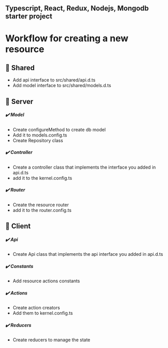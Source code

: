 Typescript, React, Redux, Nodejs, Mongodb starter project
---------------------------------------------------------

# Workflow for creating a new resource

## :file_folder: Shared
- Add api interface to src/shared/api.d.ts
- Add model interface to src/shared/models.d.ts

## :file_folder: Server 
##### :heavy_check_mark: Model
- Create configureMethod to create db model
- Add it to models.config.ts
- Create Repository class
	
##### :heavy_check_mark: Controller
- Create a controller class that implements the interface you added in api.d.ts
- add it to the kernel.config.ts

##### :heavy_check_mark: Router
- Create the resource router
- add it to the router.config.ts

## :file_folder: Client
##### :heavy_check_mark: Api
- Create Api class that implements the api interface you added in api.d.ts
	
##### :heavy_check_mark: Constants
- Add resource actions constants

##### :heavy_check_mark: Actions
- Create action creators
- Add them to kernel.config.ts

##### :heavy_check_mark: Reducers
- Create reducers to manage the state
